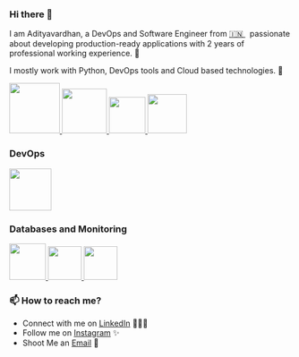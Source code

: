### Hi there 👋


I am Adityavardhan, a DevOps and Software Engineer from [🇮🇳 ](https://en.wikipedia.org/wiki/India)&nbsp; passionate about developing production-ready applications with 2 years of professional working experience. 🎯

I mostly work with Python, DevOps tools and Cloud based technologies. 🚀


<p float="left">
  <a href="https://python.org/" target="_blank" >
    <img src="https://media1.giphy.com/media/KAq5w47R9rmTuvWOWa/giphy.gif"  height="90" />
  </a>
  <a href="https://www.docker.com/" target="_blank" >
    <img src="https://raw.githubusercontent.com/itsksaurabh/itsksaurabh/master/assets/docker.gif"  height="80" /> 
  </a>
  <a href="https://docs.gitlab.com/ee/ci/" target="_blank" >
    <img src="https://raw.githubusercontent.com/itsksaurabh/itsksaurabh/master/assets/cicd.gif"  height="65" />
  </a>
  <a href="https://www.w3.org/wiki/The_web_standards_model_-_HTML_CSS_and_JavaScript" target="_blank" >
    <img src="https://raw.githubusercontent.com/itsksaurabh/itsksaurabh/master/assets/html-css-js.png" height="70" />
  </a>
 </p>
  
### DevOps
  
 <p float="left">
  <a href="https://aws.amazon.com/" target="_blank" >
    <img src="https://raw.githubusercontent.com/itsksaurabh/itsksaurabh/master/assets/aws.gif"  height="75" />
  </a>
 </p>
  
### Databases and Monitoring
  
  <a href="https://prometheus.io/" target="_blank" >
    <img src="https://www.mysql.com/common/logos/logo-mysql-170x115.png" height="65" />
  </a>
  </a>
    <a href="https://www.mysql.com//" target="_blank" >
    <img src="https://github.com/AdityavardhanSajane/AdityavardhanSajane/assets/83508128/4d6b51f1-4da1-4c20-a325-a4029613c477.png" height="60" />
  </a>
    <a href="https://www.mongodb.com/" target="_blank" >
    <img src="https://www.logolynx.com/images/logolynx/cf/cf72126a3551b816d617a06ffb01388b.png" height="60" />
  </a>
  
</p>


### 📫 How to reach me?

 - Connect with me on [LinkedIn](https://www.linkedin.com/in/adityavardhan-sajane-97b4ba212/) 👨🏻‍💻
 - Follow me on [Instagram]([https://www.instagram.com/shubhamlondhe96](https://instagram.com/iadityasajane?utm_source=qr&igshid=MzNlNGNkZWQ4Mg%3D%3D)https://instagram.com/iadityasajane?utm_source=qr&igshid=MzNlNGNkZWQ4Mg%3D%3D/) ✨
 - Shoot Me an [Email](mailto:adityavardhansajane@gmail.com) 💌
